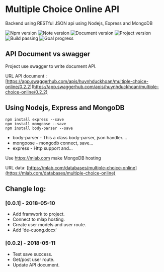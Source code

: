 # Multiple Choice Online API
Backend using RESTful JSON api using Nodejs, Express and MongoDB

![Npm version](https://img.shields.io/badge/npm-v5.6.0-blue.svg)
![Note version](https://img.shields.io/badge/node-v10.1.0-blue.svg)
![Document version](https://img.shields.io/badge/docs%20version-v0.2.0-blue.svg)
![Project version](https://img.shields.io/badge/project%20version-v0.0.0-blue.svg)
![Build passing](https://img.shields.io/badge/build-passing-brightgreen.svg)
![Goal progress](https://img.shields.io/badge/goal%20progress%3A-5%25-red.svg)

## API Document vs swagger
Project use swagger to write document API. 

URL API document : [https://app.swaggerhub.com/apis/huynhduckhoan/multiple-choice-online/0.2.2](https://app.swaggerhub.com/apis/huynhduckhoan/multiple-choice-online/0.2.2)

## Using Nodejs, Express and MongoDB


```
npm install express --save
npm install mongoose --save
npm install body-parser --save
```
<!-- npm install cookie-parser --save
npm install multer --save -->
* body-parser - This a class body-parser, json handler....
* mongoose - mongodb connect, save...
* express - Http support and... 
<!-- * cookie-parser- Chuyển đổi header của Cookie và phân bố đến các req.cookies -->
<!-- * multer - Đây là một thành phần trung gian trong node.js để xử lí phần multipart/form-data. -->

Use https://mlab.com make MongoDB hosting

URL data: [https://mlab.com/databases/multiple-choice-online](https://mlab.com/databases/multiple-choice-online)

## Changle log:
### [0.0.1] - 2018-05-10
- Add framwork to project.
- Connect to mlap hosting.
- Create user models and user route.
- Add 'de-cuong.docx'
### [0.0.2] - 2018-05-11
- Test save success.
- Get/post user route. 
- Update API document.

